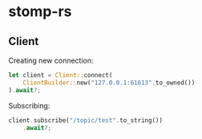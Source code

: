 # stomp-rs

## Client
Creating new connection:
```rust
let client = Client::connect(
    ClientBuilder::new("127.0.0.1:61613".to_owned())
).await?;
```

Subscribing:
```rust
client.subscribe("/topic/test".to_string())
    .await?;
```